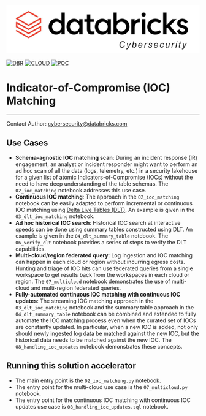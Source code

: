 <img src="https://github.com/lipyeowlim/public/raw/main/img/logo/databricks_cyber_logo_v1.png" width="600px">

[![DBR](https://img.shields.io/badge/DBR-10.4ML-red?logo=databricks&style=for-the-badge)](https://docs.databricks.com/release-notes/runtime/10.4ml.html)
[![CLOUD](https://img.shields.io/badge/CLOUD-ALL-blue?logo=googlecloud&style=for-the-badge)](https://cloud.google.com/databricks)
[![POC](https://img.shields.io/badge/POC-10_days-green?style=for-the-badge)](https://databricks.com/try-databricks)

# Indicator-of-Compromise (IOC) Matching
___
Contact Author: <cybersecurity@databricks.com>


## Use Cases 

* **Schema-agnostic IOC matching scan**: During an incident response (IR) engagement, an analyst or incident responder might want to perform an ad hoc scan of all the data (logs, telemetry, etc.) in a security lakehouse for a given list of atomic Indicators-of-Compromise (IOCs) without the need to have deep understanding of the table schemas. The `02_ioc_matching` notebook addresses this use case.
* **Continuous IOC matching**: The approach in the `02_ioc_matching` notebook can be easily adapted to perform incremental or continuous IOC matching using [Delta Live Tables (DLT)](https://docs.databricks.com/data-engineering/delta-live-tables/index.html). An example is given in the `03_dlt_ioc_matching` notebook.
* **Ad hoc historical IOC search**: Historical IOC search at interactive speeds can be done using summary tables constructed using DLT. An example is given in the `04_dlt_summary_table` notebook. The `06_verify_dlt` notebook provides a series of steps to verify the DLT capabilities.
* **Multi-cloud/region federated query**: Log ingestion and IOC matching can happen in each cloud or region without incurring egress costs. Hunting and triage of IOC hits can use federated queries from a single workspace to get results back from the workspaces in each cloud or region. The `07_multicloud` notebook demonstrates the use of multi-cloud and multi-region federated queries. 
* **Fully-automated continuous IOC matching with continuous IOC updates**: The streaming IOC matching approach in the `03_dlt_ioc_matching` notebook and the summary table approach in the `04_dlt_summary_table` notebook can be combined and extended to fully automate the IOC matching process even when the curated set of IOCs are constantly updated. In particular, when a new IOC is added, not only should newly ingested log data be matched against the new IOC, but the historical data needs to be matched against the new IOC. The `08_handling_ioc_updates` notebook demonstrates these concepts.

## Running this solution accelerator

* The main entry point is the `02_ioc_matching.py` notebook.
* The entry point for the multi-cloud use case is the `07_multicloud.py` notebook.
* The entry point for the continuous IOC matching with continuous IOC updates use case is `08_handling_ioc_updates.sql` notebook.
